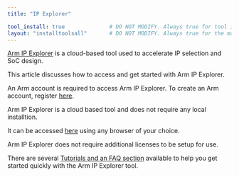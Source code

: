 ```yaml
---
title: "IP Explorer"

tool_install: true              # DO NOT MODIFY. Always true for tool installs
layout: "installtoolsall"       # DO NOT MODIFY. Always true for the main page of tool installs
---
```

[Arm IP Explorer](https://ipexplorer.arm.com/) is a cloud-based tool used to accelerate IP selection and SoC design. 

This article discusses how to access and get started with Arm IP Explorer.

An Arm account is required to access Arm IP Explorer. To create an Arm account, register [here](https://www.arm.com/register).

Arm IP Explorer is a cloud based tool and does not require any local installtion.

It can be accessed [here](https://ipexplorer.arm.com/) using any browser of your choice.

Arm IP Explorer does not require additional licenses to be setup for use. 

There are several [Tutorials and an FAQ section](https://ipexplorer.arm.com/support) available to help you get started quickly with the Arm IP Explorer tool.
